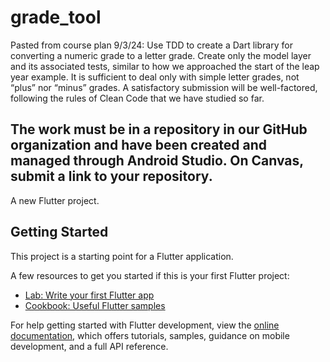 # grade_tool
Pasted from course plan 9/3/24:
Use TDD to create a Dart library for converting a numeric grade to a letter grade. Create only the
model layer and its associated tests, similar to how we approached the start of the leap year
example. It is sufficient to deal only with simple letter grades, not “plus” nor “minus” grades. A
satisfactory submission will be well-factored, following the rules of Clean Code that we have
studied so far.

The work must be in a repository in our GitHub organization and have been created and managed
through Android Studio. On Canvas, submit a link to your repository.
-----

A new Flutter project.

## Getting Started

This project is a starting point for a Flutter application.

A few resources to get you started if this is your first Flutter project:

- [Lab: Write your first Flutter app](https://docs.flutter.dev/get-started/codelab)
- [Cookbook: Useful Flutter samples](https://docs.flutter.dev/cookbook)

For help getting started with Flutter development, view the
[online documentation](https://docs.flutter.dev/), which offers tutorials,
samples, guidance on mobile development, and a full API reference.
